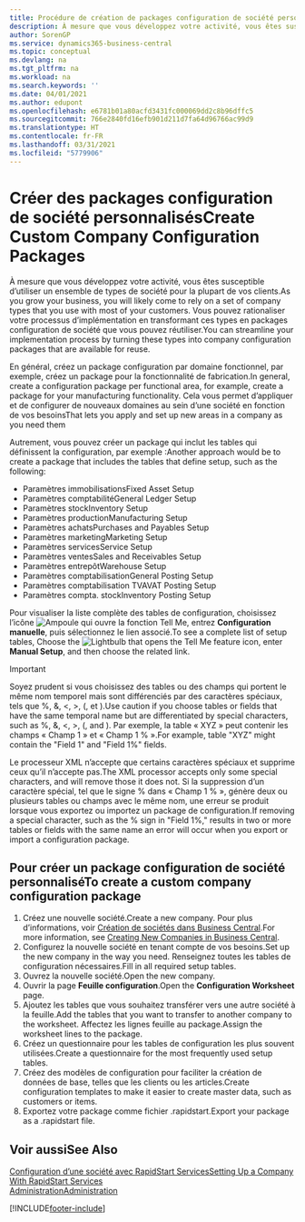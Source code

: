 ```yaml
---
title: Procédure de création de packages configuration de société personnalisés | Microsoft Docs
description: À mesure que vous développez votre activité, vous êtes susceptible d’utiliser un ensemble de types de société pour la plupart de vos clients. Vous pouvez rationaliser votre processus d’implémentation en transformant ces types en packages configuration de société que vous pouvez réutiliser.
author: SorenGP
ms.service: dynamics365-business-central
ms.topic: conceptual
ms.devlang: na
ms.tgt_pltfrm: na
ms.workload: na
ms.search.keywords: ''
ms.date: 04/01/2021
ms.author: edupont
ms.openlocfilehash: e6781b01a80acfd3431fc000069dd2c8b96dffc5
ms.sourcegitcommit: 766e2840fd16efb901d211d7fa64d96766ac99d9
ms.translationtype: HT
ms.contentlocale: fr-FR
ms.lasthandoff: 03/31/2021
ms.locfileid: "5779906"
---
```

# <a name="create-custom-company-configuration-packages"></a><span data-ttu-id="97055-104">Créer des packages configuration de société personnalisés</span><span class="sxs-lookup"><span data-stu-id="97055-104">Create Custom Company Configuration Packages</span></span>
<span data-ttu-id="97055-105">À mesure que vous développez votre activité, vous êtes susceptible d’utiliser un ensemble de types de société pour la plupart de vos clients.</span><span class="sxs-lookup"><span data-stu-id="97055-105">As you grow your business, you will likely come to rely on a set of company types that you use with most of your customers.</span></span> <span data-ttu-id="97055-106">Vous pouvez rationaliser votre processus d’implémentation en transformant ces types en packages configuration de société que vous pouvez réutiliser.</span><span class="sxs-lookup"><span data-stu-id="97055-106">You can streamline your implementation process by turning these types into company configuration packages that are available for reuse.</span></span>  

<span data-ttu-id="97055-107">En général, créez un package configuration par domaine fonctionnel, par exemple, créez un package pour la fonctionnalité de fabrication.</span><span class="sxs-lookup"><span data-stu-id="97055-107">In general, create a configuration package per functional area, for example, create a package for your manufacturing functionality.</span></span> <span data-ttu-id="97055-108">Cela vous permet d’appliquer et de configurer de nouveaux domaines au sein d’une société en fonction de vos besoins</span><span class="sxs-lookup"><span data-stu-id="97055-108">That lets you apply and set up new areas in a company as you need them</span></span>  

<span data-ttu-id="97055-109">Autrement, vous pouvez créer un package qui inclut les tables qui définissent la configuration, par exemple :</span><span class="sxs-lookup"><span data-stu-id="97055-109">Another approach would be to create a package that includes the tables that define setup, such as the following:</span></span>  

-   <span data-ttu-id="97055-110">Paramètres immobilisations</span><span class="sxs-lookup"><span data-stu-id="97055-110">Fixed Asset Setup</span></span>  
-   <span data-ttu-id="97055-111">Paramètres comptabilité</span><span class="sxs-lookup"><span data-stu-id="97055-111">General Ledger Setup</span></span>  
-   <span data-ttu-id="97055-112">Paramètres stock</span><span class="sxs-lookup"><span data-stu-id="97055-112">Inventory Setup</span></span>  
-   <span data-ttu-id="97055-113">Paramètres production</span><span class="sxs-lookup"><span data-stu-id="97055-113">Manufacturing Setup</span></span>  
-   <span data-ttu-id="97055-114">Paramètres achats</span><span class="sxs-lookup"><span data-stu-id="97055-114">Purchases and Payables Setup</span></span>  
-   <span data-ttu-id="97055-115">Paramètres marketing</span><span class="sxs-lookup"><span data-stu-id="97055-115">Marketing Setup</span></span>  
-   <span data-ttu-id="97055-116">Paramètres services</span><span class="sxs-lookup"><span data-stu-id="97055-116">Service Setup</span></span>  
-   <span data-ttu-id="97055-117">Paramètres ventes</span><span class="sxs-lookup"><span data-stu-id="97055-117">Sales and Receivables Setup</span></span>  
-   <span data-ttu-id="97055-118">Paramètres entrepôt</span><span class="sxs-lookup"><span data-stu-id="97055-118">Warehouse Setup</span></span>  
-   <span data-ttu-id="97055-119">Paramètres comptabilisation</span><span class="sxs-lookup"><span data-stu-id="97055-119">General Posting Setup</span></span>  
-   <span data-ttu-id="97055-120">Paramètres comptabilisation TVA</span><span class="sxs-lookup"><span data-stu-id="97055-120">VAT Posting Setup</span></span>  
-   <span data-ttu-id="97055-121">Paramètres compta. stock</span><span class="sxs-lookup"><span data-stu-id="97055-121">Inventory Posting Setup</span></span>  

<span data-ttu-id="97055-122">Pour visualiser la liste complète des tables de configuration, choisissez l’icône ![Ampoule qui ouvre la fonction Tell Me](media/ui-search/search_small.png "Dites-moi ce que vous voulez faire"), entrez **Configuration manuelle**, puis sélectionnez le lien associé.</span><span class="sxs-lookup"><span data-stu-id="97055-122">To see a complete list of setup tables, Choose the ![Lightbulb that opens the Tell Me feature](media/ui-search/search_small.png "Tell me what you want to do") icon, enter **Manual Setup**, and then choose the related link.</span></span>  

> [!IMPORTANT]
> <span data-ttu-id="97055-123">Soyez prudent si vous choisissez des tables ou des champs qui portent le même nom temporel mais sont différenciés par des caractères spéciaux, tels que %, &, <, >, (, et ).</span><span class="sxs-lookup"><span data-stu-id="97055-123">Use caution if you choose tables or fields that have the same temporal name but are differentiated by special characters, such as %, &, <, >, (, and ).</span></span> <span data-ttu-id="97055-124">Par exemple, la table « XYZ » peut contenir les champs « Champ 1 » et « Champ 1 % ».</span><span class="sxs-lookup"><span data-stu-id="97055-124">For example, table "XYZ" might contain the "Field 1" and "Field 1%" fields.</span></span>
>
> <span data-ttu-id="97055-125">Le processeur XML n’accepte que certains caractères spéciaux et supprime ceux qu’il n’accepte pas.</span><span class="sxs-lookup"><span data-stu-id="97055-125">The XML processor accepts only some special characters, and will remove those it does not.</span></span> <span data-ttu-id="97055-126">Si la suppression d’un caractère spécial, tel que le signe % dans « Champ 1 % », génère deux ou plusieurs tables ou champs avec le même nom, une erreur se produit lorsque vous exportez ou importez un package de configuration.</span><span class="sxs-lookup"><span data-stu-id="97055-126">If removing a special character, such as the % sign in "Field 1%," results in two or more tables or fields with the same name an error will occur when you export or import a configuration package.</span></span>

## <a name="to-create-a-custom-company-configuration-package"></a><span data-ttu-id="97055-127">Pour créer un package configuration de société personnalisé</span><span class="sxs-lookup"><span data-stu-id="97055-127">To create a custom company configuration package</span></span>  
1.  <span data-ttu-id="97055-128">Créez une nouvelle société.</span><span class="sxs-lookup"><span data-stu-id="97055-128">Create a new company.</span></span> <span data-ttu-id="97055-129">Pour plus d’informations, voir [Création de sociétés dans Business Central](about-new-company.md).</span><span class="sxs-lookup"><span data-stu-id="97055-129">For more information, see [Creating New Companies in Business Central](about-new-company.md).</span></span>  
3.  <span data-ttu-id="97055-130">Configurez la nouvelle société en tenant compte de vos besoins.</span><span class="sxs-lookup"><span data-stu-id="97055-130">Set up the new company in the way you need.</span></span> <span data-ttu-id="97055-131">Renseignez toutes les tables de configuration nécessaires.</span><span class="sxs-lookup"><span data-stu-id="97055-131">Fill in all required setup tables.</span></span>  
4.  <span data-ttu-id="97055-132">Ouvrez la nouvelle société.</span><span class="sxs-lookup"><span data-stu-id="97055-132">Open the new company.</span></span>
5. <span data-ttu-id="97055-133">Ouvrir la page **Feuille configuration**.</span><span class="sxs-lookup"><span data-stu-id="97055-133">Open the **Configuration Worksheet** page.</span></span>  
6.  <span data-ttu-id="97055-134">Ajoutez les tables que vous souhaitez transférer vers une autre société à la feuille.</span><span class="sxs-lookup"><span data-stu-id="97055-134">Add the tables that you want to transfer to another company to the worksheet.</span></span> <span data-ttu-id="97055-135">Affectez les lignes feuille au package.</span><span class="sxs-lookup"><span data-stu-id="97055-135">Assign the worksheet lines to the package.</span></span>  
7.  <span data-ttu-id="97055-136">Créez un questionnaire pour les tables de configuration les plus souvent utilisées.</span><span class="sxs-lookup"><span data-stu-id="97055-136">Create a questionnaire for the most frequently used setup tables.</span></span>  
8.  <span data-ttu-id="97055-137">Créez des modèles de configuration pour faciliter la création de données de base, telles que les clients ou les articles.</span><span class="sxs-lookup"><span data-stu-id="97055-137">Create configuration templates to make it easier to create master data, such as customers or items.</span></span>  
9.  <span data-ttu-id="97055-138">Exportez votre package comme fichier .rapidstart.</span><span class="sxs-lookup"><span data-stu-id="97055-138">Export your package as a .rapidstart file.</span></span>  

## <a name="see-also"></a><span data-ttu-id="97055-139">Voir aussi</span><span class="sxs-lookup"><span data-stu-id="97055-139">See Also</span></span>  
[<span data-ttu-id="97055-140">Configuration d’une société avec RapidStart Services</span><span class="sxs-lookup"><span data-stu-id="97055-140">Setting Up a Company With RapidStart Services</span></span>](admin-set-up-a-company-with-rapidstart.md)  
[<span data-ttu-id="97055-141">Administration</span><span class="sxs-lookup"><span data-stu-id="97055-141">Administration</span></span>](admin-setup-and-administration.md)


[!INCLUDE[footer-include](includes/footer-banner.md)]